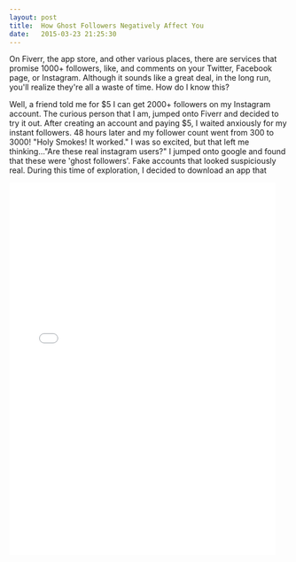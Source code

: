```yaml
---
layout: post
title:  How Ghost Followers Negatively Affect You 
date:   2015-03-23 21:25:30
---
```


On Fiverr, the app store, and other various places, there are services that promise 1000+ followers, like, and comments on your Twitter, Facebook page, or Instagram. Although it sounds like a great deal, in the long run, you'll realize they're all a waste of time. How do I know this?

Well, a friend told me for $5 I can get 2000+ followers on my Instagram account. The curious person that I am, jumped onto Fiverr and decided to try it out. After creating an account and paying $5, I waited anxiously for my instant followers. 48 hours later and my follower count went from 300 to 3000! "Holy Smokes! It worked." I was so excited, but that left me thinking..."Are these real instagram users?" I jumped onto google and found that these were 'ghost followers'. Fake accounts that looked suspiciously real. During this time of exploration, I decided to download an app that 

<iframe src="//giphy.com/embed/5xaOcLEM2L7BQHsmsqk?html5=true" width="480" height="672" frameBorder="0" webkitAllowFullScreen mozallowfullscreen allowFullScreen></iframe>